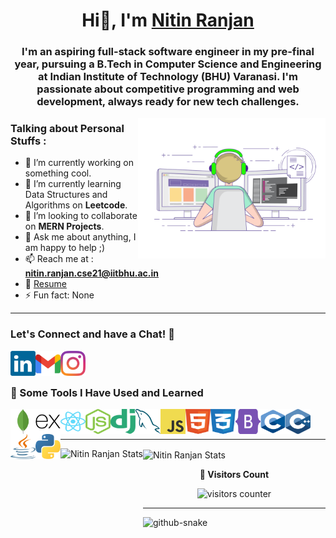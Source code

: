 <h1 align="center">Hi👋, I'm <a href="https://github.com/nitin-ranjan">Nitin Ranjan</a></h1>
<h3 align="center">I'm an aspiring full-stack software engineer in my pre-final year, pursuing a B.Tech in Computer Science and Engineering at Indian Institute of Technology (BHU) Varanasi. I'm passionate about competitive programming and web development, always ready for new tech challenges.</h3>
<img alt="Nitin Ranjan Coding" src="https://raw.githubusercontent.com/nitin-ranjan/nitin-ranjan/main/images/nitin_ranjan_gif.gif" align="right" width="300">


### Talking about Personal Stuffs : 
- 🔭 I’m currently working on something cool.
- 🌱 I’m currently learning Data Structures and Algorithms on **Leetcode**.
- 👯 I’m looking to collaborate on **MERN Projects**.
- 💬 Ask me about anything, I am happy to help ;)
- 📫 Reach me at : **nitin.ranjan.cse21@iitbhu.ac.in**
- 📄 <a href=""> Resume </a>
- ⚡ Fun fact: None
  
<hr>

### Let's Connect and have a Chat! 💬
<a href="https://www.linkedin.com/in/nitin-ranjan-/"><img align="left" src="https://raw.githubusercontent.com/nitin-ranjan/nitin-ranjan/main/images/nitin_ranjan_linkedin.svg" alt="https://www.linkedin.com/in/nitin-ranjan-/" height="40" width="40" /></a>
<a href="mailto:nitin.ranjan.cse21@iitbhu.ac.in"><img align="left" alt="Nitin Ranjan - Email" src="https://raw.githubusercontent.com/nitin-ranjan/nitin-ranjan/main/images/nitin_ranjan_gmail.svg" height="40" width="40"/></a>
<a href="https://www.instagram.com/itz_nitinsingh_/"><img align="left" src="https://raw.githubusercontent.com/nitin-ranjan/nitin-ranjan/main/images/nitin_ranjan_instagram.svg" alt="https://www.instagram.com/itz_nitinsingh_/" height="40" width="40" /></a>

<br><br>

### 🚀 Some Tools I Have Used and Learned
<a href="https://www.mongodb.com/"><img src="https://raw.githubusercontent.com/nitin-ranjan/nitin-ranjan/main/images/nitin_ranjan_mongodb.svg" align="left" alt="MongoDB" height="40" width="40"/></a>
<a href="https://expressjs.com"><img src="https://raw.githubusercontent.com/nitin-ranjan/nitin-ranjan/main/images/nitin_ranjan_express.svg" align="left" alt="express" height="40" width="40"/></a>
<a href="https://reactjs.org/"><img src="https://raw.githubusercontent.com/nitin-ranjan/nitin-ranjan/main/images/nitin_ranjan_react.svg" align="left" alt="ReactJs" height="40" width="40"/></a>
<a href="https://nodejs.org/en/"><img src="https://raw.githubusercontent.com/nitin-ranjan/nitin-ranjan/main/images/nitin_ranjan_nodejs.svg" align="left" alt="nodeJs" height="40" width="40"/></a>
<a href="https://www.djangoproject.com/"><img src="https://raw.githubusercontent.com/nitin-ranjan/nitin-ranjan/main/images/nitin_ranjan_django.svg" align="left" alt="django" height="40" width="40"/></a>
<a href="https://www.mysql.com/"><img src="https://raw.githubusercontent.com/nitin-ranjan/nitin-ranjan/main/images/nitin_ranjan_mysql.svg" align="left" alt="mysql" height="40" width="40"/></a>
<a href="https://www.javascript.com/"><img src="https://raw.githubusercontent.com/nitin-ranjan/nitin-ranjan/main/images/nitin_ranjan_javascript.svg" align="left" alt="javascript" height="40" width="40"/></a>
<a href="https://www.w3.org/html/"><img src="https://raw.githubusercontent.com/nitin-ranjan/nitin-ranjan/main/images/nitin_ranjan_html.svg" align="left" alt="HTML" height="40" width="40"/></a>
<a href="https://www.w3.org/Style/CSS/"><img src="https://raw.githubusercontent.com/nitin-ranjan/nitin-ranjan/main/images/nitin_ranjan_css.svg" align="left" alt="css3" height="40" width="40"/></a>
<a href="https://getbootstrap.com"><img src="https://raw.githubusercontent.com/nitin-ranjan/nitin-ranjan/main/images/nitin_ranjan_bootstrap.svg" align="left" alt="bootstrap" height="40" width="40"/></a>
<a href="https://www.learn-c.org/"><img src="https://raw.githubusercontent.com/nitin-ranjan/nitin-ranjan/main/images/nitin_ranjan_c.svg" align="left" alt="C" height="40" width="40"/></a>
<a href="https://isocpp.org/"><img src="https://raw.githubusercontent.com/nitin-ranjan/nitin-ranjan/main/images/nitin_ranjan_c++.svg" align="left" alt="C++" height="40" width="40"/></a>
<a href="https://www.java.com/en/"><img src="https://raw.githubusercontent.com/nitin-ranjan/nitin-ranjan/main/images/nitin_ranjan_java.svg" align="left" alt="java" height="40" width="40"/></a>
<a href="https://www.python.org/"><img src="https://raw.githubusercontent.com/nitin-ranjan/nitin-ranjan/main/images/nitin_ranjan_python.svg" align="left" alt="Python" height="40" width="40"/></a>

<br><br><hr>

<picture>
  <source media="(prefers-color-scheme: dark)" srcset="https://github-readme-stats.vercel.app/api/top-langs?username=nitin-ranjan&show_icons=true&layout=donut&theme=radical"/>
  <source media="(prefers-color-scheme: light)" srcset="https://github-readme-stats.vercel.app/api/top-langs?username=nitin-ranjan&show_icons=true&layout=donut&theme=shadow_blue"/>
  <img height="200" align="left" alt="Nitin Ranjan Stats"/>
</picture>

<picture>
  <source media="(prefers-color-scheme: dark)" srcset="https://github-readme-stats.vercel.app/api?username=nitin-ranjan&show_icons=true&theme=radical&include_all_commits=true"/>
  <source media="(prefers-color-scheme: light)" srcset="https://github-readme-stats.vercel.app/api?username=nitin-ranjan&show_icons=true&theme=shadow_blue&include_all_commits=true"/>
  <img height="200" align="center" alt="Nitin Ranjan Stats"/>
</picture>


**<p align="center">:round_pushpin: Visitors Count</p>**
<div align="center"><img alt="visitors counter" src="https://profile-counter.glitch.me/nitin-ranjan/count.svg"></div>

<hr>

<picture>
  <source media="(prefers-color-scheme: dark)" srcset="https://github.com/nitin-ranjan/nitin-ranjan/blob/output/github-contribution-grid-snake-dark.svg" />
  <source media="(prefers-color-scheme: light)" srcset="https://github.com/nitin-ranjan/nitin-ranjan/blob/output/github-contribution-grid-snake.svg" />
  <img alt="github-snake" src="github-snake.svg" />
</picture>
